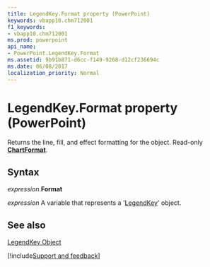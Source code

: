 ```yaml
---
title: LegendKey.Format property (PowerPoint)
keywords: vbapp10.chm712001
f1_keywords:
- vbapp10.chm712001
ms.prod: powerpoint
api_name:
- PowerPoint.LegendKey.Format
ms.assetid: 9b91b871-d6cc-f149-9268-d12cf236694c
ms.date: 06/08/2017
localization_priority: Normal
---
```



# LegendKey.Format property (PowerPoint)

Returns the line, fill, and effect formatting for the object. Read-only  **[ChartFormat](PowerPoint.ChartFormat.md)**.


## Syntax

_expression_.**Format**

_expression_ A variable that represents a '[LegendKey](PowerPoint.LegendKey.md)' object.


## See also


[LegendKey Object](PowerPoint.LegendKey.md)

[!include[Support and feedback](~/includes/feedback-boilerplate.md)]
